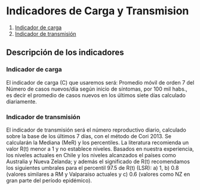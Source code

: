 # Indicadores de Carga y Transmision

1. [Indicador de carga](https://github.com/ccuadradon/ICOVID/tree/master/dimension1/carga)
2. [Indicador de transmisión](https://github.com/ccuadradon/ICOVID/tree/master/dimension1/R)

## Descripción de los indicadores

### Indicador de carga

El indicador de carga (C) que usaremos será: Promedio móvil de orden 7 del Número de casos nuevos/día según inicio de síntomas, por 100 mil habs., es decir el promedio de casos nuevos en los últimos siete días calculado diariamente.

### Indicador de transmisión

El indicador de transmisión será el número reproductivo diario, calculado sobre la base de los últimos 7 días, con el método de Cori 2013. Se calcularán la Mediana (MeR) y los percentiles.
La literatura recomienda un valor R(t) menor a 1 y no establece niveles. Basados en nuestra experiencia, los niveles actuales en Chile y los niveles alcanzados el países como Australia y Nueva Zelanda; y además el significado de R(t)
recomendamos los siguientes umbrales para el percentil 97.5 de R(t) (LSR): a) 1, b) 0.8 (valores similares a RM y Valparaiso actuales y c) 0.6 (valores como NZ en gran parte del período epidémico).
